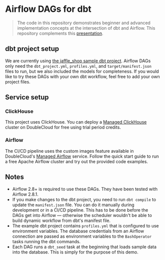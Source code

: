 # Airflow DAGs for dbt

> The code in this repository demonstrates beginner and advanced implementation concepts
> at the intersection of dbt and Airflow.
> This repository complements this [presentation][presentation].

## dbt project setup

We are currently using [the jaffle_shop sample dbt project][jaffle_shop].
Airflow DAGs only need the `dbt_project.yml`, `profiles.yml`, and `target/manifest.json` files to run,
but we also included the models for completeness. If you would like to try these DAGs with your own dbt workflow,
feel free to add your own project files.

## Service setup

### ClickHouse

This project uses ClickHouse. You can deploy a [Managed ClickHouse](https://double.cloud/services/managed-clickhouse/) 
cluster on DoubleCloud for free using trial period credits.

### Airflow

The CI/CD pipeline uses the custom images feature available in DoubleCloud's 
[Managed Airflow](https://double.cloud/docs/en/managed-airflow/quickstart) service.
Follow the quick start guide to run a free Apache Airflow cluster and try out the provided code examples.

## Notes

- Airflow 2.8+ is required to use these DAGs. They have been tested with Airflow 2.8.1.
- If you make changes to the dbt project, you need to run `dbt compile` to update the `manifest.json` file. 
   You can do it manually during development or in a CI/CD pipeline. This has to be done before the DAGs
   get into Airflow — otherwise the scheduler wouldn't be able to build dynamic workflow from dbt's manifest file.
- The example dbt project contains `profiles.yml` that is configured to use environment variables. The
  database credentials from an Airflow connection are passed as environment variables to the `BashOperator`
  tasks running the dbt commands.
- Each DAG runs a `dbt_seed` task at the beginning that loads sample data into the database. This is simply for the
  purpose of this demo.

<!-- Links list -->

[presentation]: https://docs.google.com/presentation/d/1JcaIgGNmi2CRaM-fpxIb_7R1GsHFFKx1_cyL3YyUTkg/edit?usp=sharing

[jaffle_shop]: https://github.com/dbt-labs/jaffle_shop
